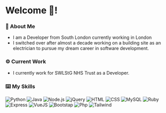 # Welcome 👋!
### 🧔 About Me
- I am a Developer from South London currently working in London
- I switched over after almost a decade working on a building site as an electrician to pursue my dream career in software development.

### ⚙️ Current Work
- I currently work for SWLStG NHS Trust as a Developer.

### ⌨️ My Skills
![Python](https://img.shields.io/badge/python-3670A0?style=for-the-badge&logo=python&logoColor=ffdd54)
![Java](https://img.shields.io/badge/Java-ED8B00?style=for-the-badge&logo=java&logoColor=white)
![Node.js](https://img.shields.io/badge/Node.js-43853D?style=for-the-badge&logo=node.js&logoColor=white)
![jQuery](https://img.shields.io/badge/jQuery-0769AD?style=for-the-badge&logo=jquery&logoColor=white)
![HTML](https://img.shields.io/badge/HTML-239120?style=for-the-badge&logo=html5&logoColor=white)
![CSS](https://img.shields.io/badge/CSS-239120?&style=for-the-badge&logo=css3&logoColor=white)
![MySQL](https://img.shields.io/badge/MySQL-00000F?style=for-the-badge&logo=mysql&logoColor=white)
![Ruby](https://img.shields.io/badge/Ruby-CC342D?style=for-the-badge&logo=ruby&logoColor=ffffff)
![Express](https://img.shields.io/badge/Express.js-404D59?style=for-the-badge)
![VueJS](https://img.shields.io/badge/Vue.js-35495E?style=for-the-badge&logo=vue.js&logoColor=4FC08D)
![Bootstap](https://img.shields.io/badge/Bootstrap-563D7C?style=for-the-badge&logo=bootstrap&logoColor=white)
![Php](https://img.shields.io/badge/PHP-777BB4?style=for-the-badge&logo=php&logoColor=white)
![Tailwind](https://img.shields.io/badge/Tailwind_CSS-38B2AC?style=for-the-badge&logo=tailwind-css&logoColor=white)
